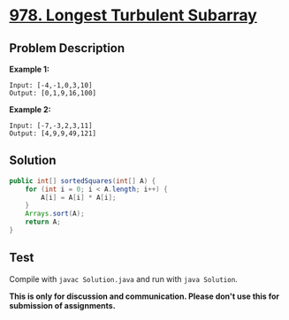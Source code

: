 # [978. Longest Turbulent Subarray][title]

## Problem Description

**Example 1:**

```
Input: [-4,-1,0,3,10]
Output: [0,1,9,16,100]
```

**Example 2:**

```
Input: [-7,-3,2,3,11]
Output: [4,9,9,49,121]
```

## Solution

```java
public int[] sortedSquares(int[] A) {
    for (int i = 0; i < A.length; i++) {
        A[i] = A[i] * A[i];
    }
    Arrays.sort(A);
    return A;
}
```

## Test

Compile with `javac Solution.java` and run with `java Solution`.

**This is only for discussion and communication. Please don't use this for submission of assignments.**

[title]: https://leetcode.com/problems/squares-of-a-sorted-array/